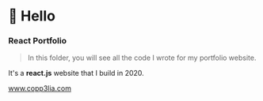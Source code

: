 # :volcano: Hello 

### React Portfolio

> In this folder, you will see all the code I wrote for my portfolio website. 

It's a **react.js** website that I build in 2020. 

www.copp3lia.com
